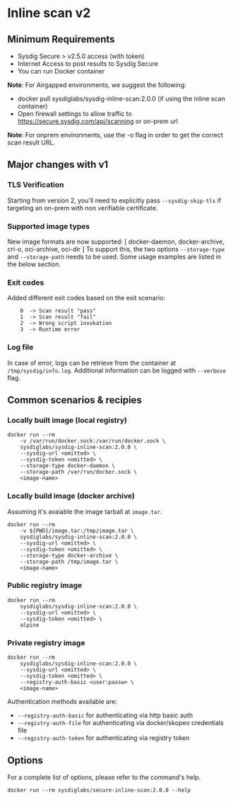 # Inline scan v2

## Minimum Requirements

* Sysdig Secure > v2.5.0 access (with token)
* Internet Access to post results to Sysdig Secure
* You can run Docker container

**Note**: For Airgapped environments, we suggest the following:

* docker pull sysdiglabs/sysdig-inline-scan:2.0.0 (if using the inline scan container)
* Open firewall settings to allow traffic to https://secure.sysdig.com/api/scanning or on-prem url

**Note**: For onprem environments, use the -o flag in order to get the correct scan result URL.

## Major changes with v1

### TLS Verification

Starting from version 2, you'll need to explicitly pass `--sysdig-skip-tls` if targeting an on-prem with non verifiable certificate.

### Supported image types

New image formats are now supported: [ docker-daemon, docker-archive, cri-o, oci-archive, oci-dir ]
To support this, the two options `--storage-type` and `--storage-path` needs to be used.
Some usage examples are listed in the below section.

### Exit codes

Added different exit codes based on the exit scenario:
```
    0  -> Scan result "pass"
    1  -> Scan result "fail"
    2  -> Wrong script invokation
    3  -> Runtime error
```

### Log file

In case of error, logs can be retrieve from the container at `/tmp/sysdig/info.log`.
Additional information can be logged with `--verbose` flag.

## Common scenarios & recipies

### Locally built image (local registry)

```
docker run --rm
    -v /var/run/docker.sock:/var/run/docker.sock \
    sysdiglabs/sysdig-inline-scan:2.0.0 \
    --sysdig-url <omitted> \
    --sysdig-token <omitted> \
    --storage-type docker-daemon \
    --storage-path /var/run/docker.sock \
    <image-name>
```

### Locally build image (docker archive)

Assuming it's avaiable the image tarball at `image.tar`.

```
docker run --rm
    -v ${PWD}/image.tar:/tmp/image.tar \
    sysdiglabs/sysdig-inline-scan:2.0.0 \
    --sysdig-url <omitted> \
    --sysdig-token <omitted> \
    --storage-type docker-archive \
    --storage-path /tmp/image.tar \
    <image-name>
```


### Public registry image

```
docker run --rm
    sysdiglabs/sysdig-inline-scan:2.0.0 \
    --sysdig-url <omitted> \
    --sysdig-token <omitted> \
    alpine
```

### Private registry image
```
docker run --rm
    sysdiglabs/sysdig-inline-scan:2.0.0 \
    --sysdig-url <omitted> \
    --sysdig-token <omitted> \
    --registry-auth-basic <user:passw> \
    <image-name>
```

Authentication methods available are:
* `--registry-auth-basic` for authenticating via http basic auth
* `--registry-auth-file` for authenticating via docker/skopeo credentials file
* `--registry-auth-token` for authenticating via registry token

## Options

For a complete list of options, please refer to the command's help.

```
docker run --rm sysdiglabs/secure-inline-scan:2.0.0 --help
```
